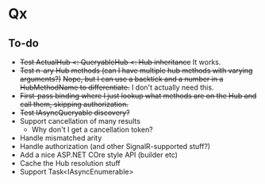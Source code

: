 # Qx

## To-do
* ~~Test ActualHub <: QueryableHub <: Hub inheritance~~
  It works.
* ~~Test n-ary Hub methods (can I have multiple hub methods with varying arguments?)~~
  ~~Nope, but I can use a backtick and a number in a HubMethodName to differentiate.~~
  I don't actually need this.
* ~~First-pass binding where I just lookup what methods are on the Hub and call them,
  skipping authorization.~~
* ~~Test IAsyncQueryable discovery?~~
* Support cancellation of many results
  * Why don't I get a cancellation token?
* Handle mismatched arity
* Handle authorization (and other SignalR-supported stuff?)
* Add a nice ASP.NET COre style API (builder etc)
* Cache the Hub resolution stuff
* Support Task<IAsyncEnumerable<T>>